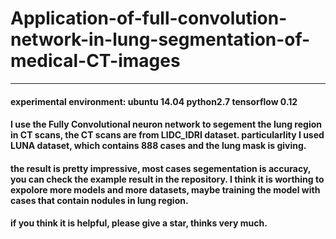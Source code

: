 # Application-of-full-convolution-network-in-lung-segmentation-of-medical-CT-images
---

#### experimental environment: ubuntu 14.04  python2.7  tensorflow 0.12

#### I use the Fully Convolutional neuron network to segement the lung region in CT scans, the CT scans are from LIDC_IDRI dataset. particularlity I used LUNA dataset, which contains 888 cases and the lung mask is giving.

#### the result is pretty impressive, most cases segementation is accuracy, you can check the example result in the repository. I think it is worthing to expolore more models and more datasets, maybe training the model with cases that contain nodules in lung region.

#### if you think it is helpful, please give a star, thinks very much.
